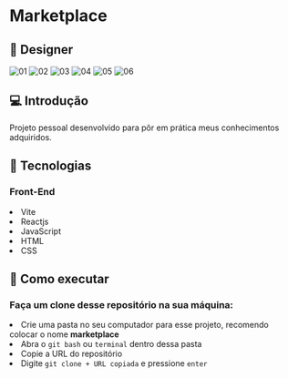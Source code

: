 <h1>Marketplace</h1>

<h2>🎨 Designer</h2>

![01](https://user-images.githubusercontent.com/112266976/217846679-19f6f7d6-2925-4d23-9d8f-9cb6d4f593eb.png)
![02](https://user-images.githubusercontent.com/112266976/217846683-f86b8641-dc2c-4474-b226-7b4dd11168a6.png)
![03](https://user-images.githubusercontent.com/112266976/217846690-4e9238f9-ea03-49d5-93bd-f37830906599.png)
![04](https://user-images.githubusercontent.com/112266976/217846662-cc9980be-cfee-4e85-a666-1fae093df3c4.png)
![05](https://user-images.githubusercontent.com/112266976/217846668-14a4b48f-fa75-43f8-b77e-f19464962203.png)
![06](https://user-images.githubusercontent.com/112266976/217846672-c3844dde-800e-412a-ad37-d6a2959b0e48.png)

<h2>💻 Introdução</h2>

<p>Projeto pessoal desenvolvido para pôr em prática meus conhecimentos adquiridos.</p>

<h2>🚀 Tecnologias</h2>
<h3>Front-End</h3>

<li>Vite</li>
<li>Reactjs</li>
<li>JavaScript</li>
<li>HTML</li>
<li>CSS</li>


<h2>📝 Como executar</h2>
<h3>Faça um clone desse repositório na sua máquina:</h3>
<li>Crie uma pasta no seu computador para esse projeto, recomendo colocar o nome <b>marketplace</b></li>
 
<li>Abra o <code>git bash</code> ou <code>terminal</code> dentro dessa pasta</li>
<li>Copie a URL do repositório</li>
<li>Digite <code>git clone + URL copiada</code> e pressione <code>enter</code></li>
